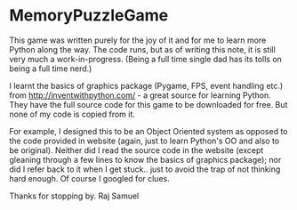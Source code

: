 # MemoryPuzzleGame
This game was written purely for the joy of it and for me to learn more Python along the way.
The code runs, but as of writing this note, it is still very much a work-in-progress. (Being a full time single dad has its tolls on being a full time nerd.)

I learnt the basics of graphics package (Pygame, FPS, event handling etc.) from http://inventwithpython.com/ - a great source for learning Python. They have the full source code for this game to be downloaded for free. But none of my code is copied from it. 

For example, I designed this to be an Object Oriented system  as opposed to the code provided in website (again, just to learn Python's OO and also to be original). Neither did I read the source code in the website (except gleaning through a few lines to know the basics of graphics package); nor did I refer back to it when I get stuck.. just to avoid the trap of not thinking hard enough. Of course I googled for clues.

Thanks for stopping by.
Raj Samuel
